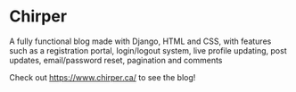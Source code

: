 # Chirper
A fully functional blog made with Django, HTML and CSS, with features such as a registration portal, login/logout system, live profile updating, post updates, email/password reset, pagination and comments


Check out https://www.chirper.ca/ to see the blog!
